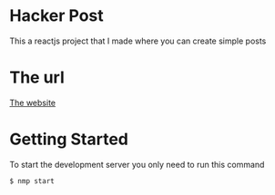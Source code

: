 # Hacker Post
This a reactjs project that I made where you can create simple posts
# The url
[The website](https://hackerpost.herokuapp.com)
# Getting Started
To start the development server you only need to run this command
```
$ nmp start
```

